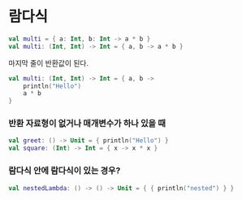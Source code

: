 # 람다식

```kotlin
val multi = { a: Int, b: Int -> a * b }
val multi: (Int, Int) -> Int = { a, b -> a * b }
```
마지막 줄이 반환값이 된다.
```kotlin
val multi: (Int, Int) -> Int = { a, b -> 
    println("Hello")
    a * b 
}
```
### 반환 자료형이 없거나 매개변수가 하나 있을 때
```kotlin
val greet: () -> Unit = { println("Hello") }
val square: (Int) -> Int = { x -> x * x }
```
### 람다식 안에 람다식이 있는 경우?
```kotlin
val nestedLambda: () -> () -> Unit = { { println("nested") } }
```